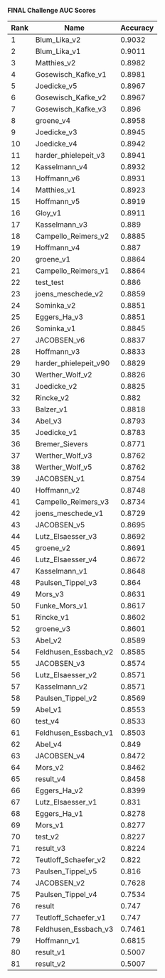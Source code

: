 **FINAL Challenge AUC Scores**


|Rank|Name|Accuracy|
|----|-----|---|
|1|Blum_Lika_v2|0.9032| 
|2|Blum_Lika_v1|0.9011| 
|3|Matthies_v2|0.8982| 
|4|Gosewisch_Kafke_v1|0.8981| 
|5|Joedicke_v5|0.8967| 
|6|Gosewisch_Kafke_v2|0.8967| 
|7|Gosewisch_Kafke_v3|0.896| 
|8|groene_v4|0.8958| 
|9|Joedicke_v3|0.8945| 
|10|Joedicke_v4|0.8942| 
|11|harder_phielepeit_v3|0.8941| 
|12|Kasselmann_v4|0.8932| 
|13|Hoffmann_v6|0.8931| 
|14|Matthies_v1|0.8923| 
|15|Hoffmann_v5|0.8919| 
|16|Gloy_v1|0.8911| 
|17|Kasselmann_v3|0.889| 
|18|Campello_Reimers_v2|0.8885| 
|19|Hoffmann_v4|0.887| 
|20|groene_v1|0.8864| 
|21|Campello_Reimers_v1|0.8864| 
|22|test_test|0.886| 
|23|joens_meschede_v2|0.8859| 
|24|Sominka_v2|0.8851| 
|25|Eggers_Ha_v3|0.8851| 
|26|Sominka_v1|0.8845| 
|27|JACOBSEN_v6|0.8837| 
|28|Hoffmann_v3|0.8833| 
|29|harder_phielepeit_v90|0.8829| 
|30|Werther_Wolf_v2|0.8826| 
|31|Joedicke_v2|0.8825| 
|32|Rincke_v2|0.882| 
|33|Balzer_v1|0.8818| 
|34|Abel_v3|0.8793| 
|35|Joedicke_v1|0.8783| 
|36|Bremer_Sievers|0.8771| 
|37|Werther_Wolf_v3|0.8762| 
|38|Werther_Wolf_v5|0.8762| 
|39|JACOBSEN_v1|0.8754| 
|40|Hoffmann_v2|0.8748| 
|41|Campello_Reimers_v3|0.8734| 
|42|joens_meschede_v1|0.8729| 
|43|JACOBSEN_v5|0.8695| 
|44|Lutz_Elsaesser_v3|0.8692| 
|45|groene_v2|0.8691| 
|46|Lutz_Elsaesser_v4|0.8672| 
|47|Kasselmann_v1|0.8648| 
|48|Paulsen_Tippel_v3|0.864| 
|49|Mors_v3|0.8631| 
|50|Funke_Mors_v1|0.8617| 
|51|Rincke_v1|0.8602| 
|52|groene_v3|0.8601| 
|53|Abel_v2|0.8589| 
|54|Feldhusen_Essbach_v2|0.8585| 
|55|JACOBSEN_v3|0.8574| 
|56|Lutz_Elsaesser_v2|0.8571| 
|57|Kasselmann_v2|0.8571| 
|58|Paulsen_Tippel_v2|0.8569| 
|59|Abel_v1|0.8553| 
|60|test_v4|0.8533| 
|61|Feldhusen_Essbach_v1|0.8503| 
|62|Abel_v4|0.849| 
|63|JACOBSEN_v4|0.8472| 
|64|Mors_v2|0.8462| 
|65|result_v4|0.8458| 
|66|Eggers_Ha_v2|0.8399| 
|67|Lutz_Elsaesser_v1|0.831| 
|68|Eggers_Ha_v1|0.8278| 
|69|Mors_v1|0.8277| 
|70|test_v2|0.8227| 
|71|result_v3|0.8224| 
|72|Teutloff_Schaefer_v2|0.822| 
|73|Paulsen_Tippel_v5|0.816| 
|74|JACOBSEN_v2|0.7628| 
|75|Paulsen_Tippel_v4|0.7534| 
|76|result|0.747| 
|77|Teutloff_Schaefer_v1|0.747| 
|78|Feldhusen_Essbach_v3|0.7461| 
|79|Hoffmann_v1|0.6815| 
|80|result_v1|0.5007| 
|81|result_v2|0.5007| 
